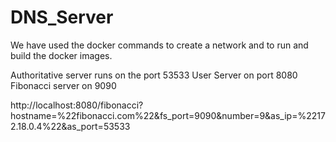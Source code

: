 # DNS_Server
We have used the docker commands to create a network and to run and build the docker images.

Authoritative server runs on the port 53533 User Server on port 8080 Fibonacci server on 9090

http://localhost:8080/fibonacci?hostname=%22fibonacci.com%22&fs_port=9090&number=9&as_ip=%22172.18.0.4%22&as_port=53533